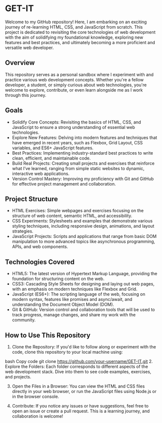 # GET-IT
Welcome to my GitHub repository! Here, I am embarking on an exciting journey of re-learning HTML, CSS, and JavaScript from scratch. This project is dedicated to revisiting the core technologies of web development with the aim of solidifying my foundational knowledge, exploring new features and best practices, and ultimately becoming a more proficient and versatile web developer.

## Overview
This repository serves as a personal sandbox where I experiment with and practice various web development concepts. Whether you're a fellow developer, a student, or simply curious about web technologies, you're welcome to explore, contribute, or even learn alongside me as I work through this journey.

## Goals
- Solidify Core Concepts: Revisiting the basics of HTML, CSS, and JavaScript to ensure a strong understanding of essential web technologies.
- Explore New Features: Delving into modern features and techniques that have emerged in recent years, such as Flexbox, Grid Layout, CSS variables, and ES6+ JavaScript features.
- Best Practices: Implementing industry-standard best practices to write clean, efficient, and maintainable code.
- Build Real Projects: Creating small projects and exercises that reinforce what I’ve learned, ranging from simple static websites to dynamic, interactive web applications.
- Version Control Mastery: Improving my proficiency with Git and GitHub for effective project management and collaboration.

## Project Structure
- HTML Exercises: Simple webpages and exercises focusing on the structure of web content, semantic HTML, and accessibility.
- CSS Experiments: Stylesheets and examples that demonstrate various styling techniques, including responsive design, animations, and layout strategies.
- JavaScript Projects: Scripts and applications that range from basic DOM manipulation to more advanced topics like asynchronous programming, APIs, and web components.

## Technologies Covered
- HTML5: The latest version of Hypertext Markup Language, providing the foundation for structuring content on the web.
- CSS3: Cascading Style Sheets for designing and laying out web pages, with an emphasis on modern techniques like Flexbox and Grid.
- JavaScript (ES6+): The scripting language of the web, focusing on modern syntax, features like promises and async/await, and understanding the Document Object Model (DOM).
- Git & GitHub: Version control and collaboration tools that will be used to track progress, manage changes, and share my work with the community.

## How to Use This Repository
1. Clone the Repository: If you'd like to follow along or experiment with the code, clone this repository to your local machine using:

bash
Copy code
git clone https://github.com/your-username/GET-IT.git
2. Explore the Folders: Each folder corresponds to different aspects of the web development stack. Dive into them to see code examples, exercises, and projects.

3. Open the Files in a Browser: You can view the HTML and CSS files directly in your web browser, or run the JavaScript files using Node.js or in the browser console.

4. Contribute: If you notice any issues or have suggestions, feel free to open an issue or create a pull request. This is a learning journey, and collaboration is welcome!


